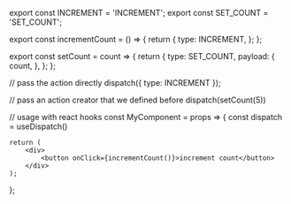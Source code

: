 
export const INCREMENT = 'INCREMENT';
export const SET_COUNT = 'SET_COUNT';

export const incrementCount = () => {
    return {
        type: INCREMENT,
    };
};

export const setCount = count => {
    return {
        type: SET_COUNT,
        payload: {
            count,
        },
    };
};

// pass the action directly
dispatch({ type: INCREMENT });

// pass an action creator that we defined before
dispatch(setCount(5))

// usage with react hooks
const MyComponent = props => {
    const dispatch = useDispatch()

    return (
        <div>
            <button onClick={incrementCount()}>increment count</button>
        </div>
    );
};
